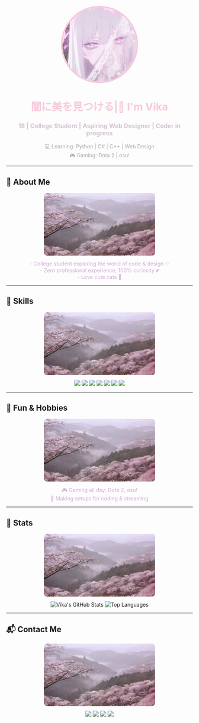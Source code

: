 <p align="center">
  <img src="main-photo.jpg" alt="Vika" width="200" style="border-radius:50%; border:4px solid #f8c8dc"/>
</p>

<h1 align="center" style="color:#f8c8dc;"> 闇に美を見つける|🌸 I'm Vika</h1>
<h3 align="center" style="color:#d3c2d3;">18 | College Student | Aspiring Web Designer | Coder in progress</h3>

<p align="center" style="color:#a9a9a9;">
💻 Learning: Python | C# | C++ | Web Design <br>
🎮 Gaming: Dota 2 | osu! <br>
</p>

---
## 🌸 About Me
<p align="center" style="color:#d3a9d8;">
  <img src="image2.jpg" alt="About" width="300" style="border-radius:8px; margin-bottom:10px;"/>
  <br>
- College student exploring the world of code & design ✨ <br>
- Zero professional experience, 100% curiosity 💕 <br>
- Love cute cats 🖤 <br>
</p>

---

## 🖤 Skills
<p align="center">
  <img src="image2.jpg" alt="Skills" width="300" style="border-radius:8px; margin-bottom:10px;"/>
  <br>
  <img src="https://img.shields.io/badge/Python-FFB6C1?style=for-the-badge&logo=python&logoColor=white" />
  <img src="https://img.shields.io/badge/C%23-FFC0CB?style=for-the-badge&logo=c-sharp&logoColor=white" />
  <img src="https://img.shields.io/badge/C++-D8BFD8?style=for-the-badge&logo=c%2B%2B&logoColor=white" />
  <img src="https://img.shields.io/badge/HTML-FFB6C1?style=for-the-badge&logo=html5&logoColor=white" />
  <img src="https://img.shields.io/badge/CSS-D8BFD8?style=for-the-badge&logo=css3&logoColor=white" />
  <img src="https://img.shields.io/badge/JavaScript-FFC0CB?style=for-the-badge&logo=javascript&logoColor=white" />
  <img src="https://img.shields.io/badge/Figma-FFB6C1?style=for-the-badge&logo=figma&logoColor=white" />
</p>

---

## 🎀 Fun & Hobbies
<p align="center" style="color:#d3a9d8;">
  <img src="image2.jpg" alt="Fun" width="300" style="border-radius:8px; margin-bottom:10px;"/>
  <br>
🎮 Gaming all day: Dota 2, osu! <br>
🌸 Making setups for coding & streaming
</p>

---

## 🐾 Stats
<p align="center">
  <img src="image2.jpg" alt="Stats" width="300" style="border-radius:8px; margin-bottom:10px;"/>
  <br>
  <img src="https://github-readme-stats.vercel.app/api?username=tiredhumanwannadead&show_icons=true&theme=gruvbox_light&hide_border=true&count_private=true" alt="Vika's GitHub Stats"/>
  <img src="https://github-readme-stats.vercel.app/api/top-langs/?username=tiredhumanwannadead&layout=compact&theme=gruvbox_light&hide_border=true" alt="Top Languages"/>
</p>

---

## 📬 Contact Me
<p align="center">
  <img src="image2.jpg" alt="Contact" width="300" style="border-radius:8px; margin-bottom:10px;"/>
  <br>
  <a href="https://www.instagram.com/xenorupt" target="_blank"><img src="https://img.shields.io/badge/Instagram-FFB6C1?style=for-the-badge&logo=instagram&logoColor=white" /></a>
  <a href="mailto:conseragen@gmail.com"><img src="https://img.shields.io/badge/Email-D8BFD8?style=for-the-badge&logo=gmail&logoColor=white" /></a>
  <a href="https://t.me/m0ntig3n" target="_blank"><img src="https://img.shields.io/badge/Telegram-FFC0CB?style=for-the-badge&logo=telegram&logoColor=white" /></a>
  <a href="https://discord.com/users/aethervainz" target="_blank"><img src="https://img.shields.io/badge/Discord-7289DA?style=for-the-badge&logo=discord&logoColor=white" /></a>
</p>
